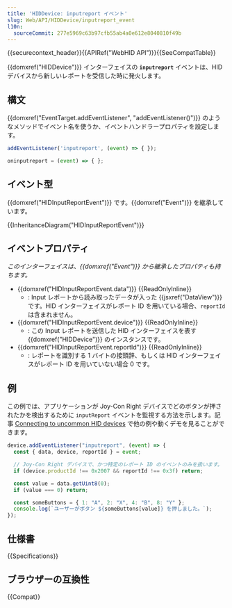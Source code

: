 ```yaml
---
title: 'HIDDevice: inputreport イベント'
slug: Web/API/HIDDevice/inputreport_event
l10n:
  sourceCommit: 277e5969c63b97cfb55ab4a0e612e8040810f49b
---
```


{{securecontext_header}}{{APIRef("WebHID API")}}{{SeeCompatTable}}

{{domxref("HIDDevice")}} インターフェイスの **`inputreport`** イベントは、HID デバイスから新しいレポートを受信した時に発火します。

## 構文

{{domxref("EventTarget.addEventListener", "addEventListener()")}} のようなメソッドでイベント名を使うか、イベントハンドラープロパティを設定します。

```js
addEventListener('inputreport', (event) => { });

oninputreport = (event) => { };
```

## イベント型

{{domxref("HIDInputReportEvent")}} です。{{domxref("Event")}} を継承しています。

{{InheritanceDiagram("HIDInputReportEvent")}}

## イベントプロパティ

_このインターフェイスは、{{domxref("Event")}} から継承したプロパティも持ちます。_

- {{domxref("HIDInputReportEvent.data")}} {{ReadOnlyInline}}
  - : Input レポートから読み取ったデータが入った {{jsxref("DataView")}} です。HID インターフェイスがレポート ID を用いている場合、`reportId` は含まれません。
- {{domxref("HIDInputReportEvent.device")}} {{ReadOnlyInline}}
  - : この Input レポートを送信した HID インターフェイスを表す {{domxref("HIDDevice")}} のインスタンスです。
- {{domxref("HIDInputReportEvent.reportId")}} {{ReadOnlyInline}}
  - : レポートを識別する 1 バイトの接頭辞、もしくは HID インターフェイスがレポート ID を用いていない場合 0 です。

## 例

この例では、アプリケーションが Joy-Con Right デバイスでどのボタンが押されたかを検出するために `inputReport` イベントを監視する方法を示します。記事 [Connecting to uncommon HID devices](https://web.dev/hid/) で他の例や動くデモを見ることができます。

```js
device.addEventListener("inputreport", (event) => {
  const { data, device, reportId } = event;

  // Joy-Con Right デバイスで、かつ特定のレポート ID のイベントのみを扱います。
  if (device.productId !== 0x2007 && reportId !== 0x3f) return;

  const value = data.getUint8(0);
  if (value === 0) return;

  const someButtons = { 1: "A", 2: "X", 4: "B", 8: "Y" };
  console.log(`ユーザーがボタン ${someButtons[value]} を押しました。`);
});
```

## 仕様書

{{Specifications}}

## ブラウザーの互換性

{{Compat}}
